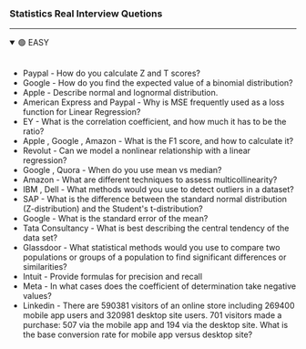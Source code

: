 ### Statistics Real Interview Quetions
---

<details open>
  <summary>🟢 EASY </summary>
    <br/>
  
  - Paypal - How do you calculate Z and T scores?
  - Google - How do you find the expected value of a binomial distribution?
  - Apple - Describe normal and lognormal distribution.
  - American Express and Paypal - Why is MSE frequently used as a loss function for Linear Regression?
  - EY - What is the correlation coefficient, and how much it has to be the ratio?
  - Apple , Google , Amazon - What is the F1 score, and how to calculate it?
  - Revolut - Can we model a nonlinear relationship with a linear regression?
  - Google , Quora - When do you use mean vs median?
  - Amazon - What are different techniques to assess multicollinearity?
  - IBM , Dell - What methods would you use to detect outliers in a dataset?
  - SAP - What is the difference between the standard normal distribution (Z-distribution) and the Student's t-distribution?
  - Google - What is the standard error of the mean?
  - Tata Consultancy - What is best describing the central tendency of the data set?
  - Glassdoor - What statistical methods would you use to compare two populations or groups of a population to find significant differences or similarities?
  - Intuit - Provide formulas for precision and recall
  - Meta - In what cases does the coefficient of determination take negative values?
  - Linkedin - There are 590381 visitors of an online store including 269400 mobile app users and 320981 desktop site users. 701 visitors made a purchase: 507 via the mobile app and 194 via the desktop site. What is the base conversion rate for mobile app versus desktop site?
    
</details>
